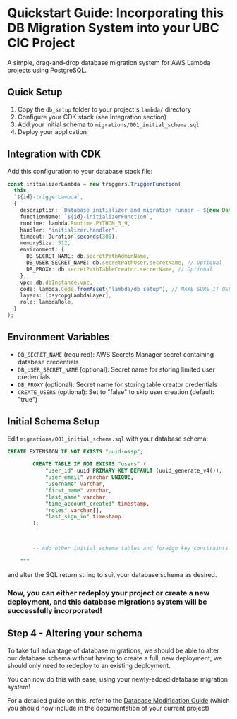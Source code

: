 # Quickstart Guide: Incorporating this DB Migration System into your UBC CIC Project

A simple, drag-and-drop database migration system for AWS Lambda projects using PostgreSQL.

## Quick Setup

1. Copy the `db_setup` folder to your project's `lambda/` directory
2. Configure your CDK stack (see Integration section)
3. Add your initial schema to `migrations/001_initial_schema.sql`
4. Deploy your application

## Integration with CDK

Add this configuration to your database stack file:

```typescript
const initializerLambda = new triggers.TriggerFunction(
  this,
  `${id}-triggerLambda`,
  {
    description: `Database initializer and migration runner - ${new Date().toISOString()}`,
    functionName: `${id}-initializerFunction`,
    runtime: lambda.Runtime.PYTHON_3_9,
    handler: "initializer.handler",
    timeout: Duration.seconds(300),
    memorySize: 512,
    environment: {
      DB_SECRET_NAME: db.secretPathAdminName,
      DB_USER_SECRET_NAME: db.secretPathUser.secretName, // Optional
      DB_PROXY: db.secretPathTableCreator.secretName, // Optional
    },
    vpc: db.dbInstance.vpc,
    code: lambda.Code.fromAsset("lambda/db_setup"), // MAKE SURE IT USES THIS SPECIFIC FOLDER!
    layers: [psycopgLambdaLayer],
    role: lambdaRole,
  }
);
```

## Environment Variables

- `DB_SECRET_NAME` (required): AWS Secrets Manager secret containing database credentials
- `DB_USER_SECRET_NAME` (optional): Secret name for storing limited user credentials
- `DB_PROXY` (optional): Secret name for storing table creator credentials
- `CREATE_USERS` (optional): Set to "false" to skip user creation (default: "true")

## Initial Schema Setup

Edit `migrations/001_initial_schema.sql` with your database schema:

```sql
CREATE EXTENSION IF NOT EXISTS "uuid-ossp";

        CREATE TABLE IF NOT EXISTS "users" (
            "user_id" uuid PRIMARY KEY DEFAULT (uuid_generate_v4()),
            "user_email" varchar UNIQUE,
            "username" varchar,
            "first_name" varchar,
            "last_name" varchar,
            "time_account_created" timestamp,
            "roles" varchar[],
            "last_sign_in" timestamp
        );



        -- Add other initial schema tables and foreign key constraints as needed

    """
```

and alter the SQL return string to suit your database schema as desired.

### Now, you can either redeploy your project or create a new deployment, and this database migrations system will be successfully incorporated!

## Step 4 - Altering your schema

To take full advantage of database migrations, we should be able to alter our database schema without having to create a full, new deployment; we should only need to redeploy to an existing deployment.

You can now do this with ease, using your newly-added database migration system!

For a detailed guide on this, refer to the [Database Modification Guide](./databaseModificationGuide.md) (which you should now include in the documentation of your current project)
